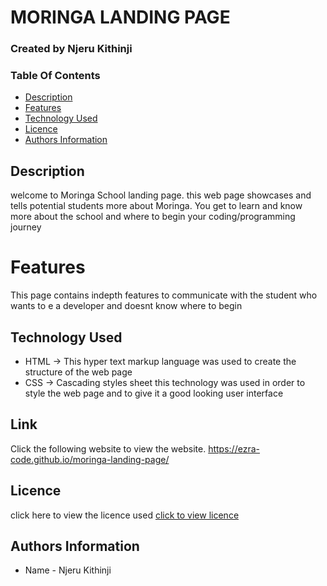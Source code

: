 # MORINGA LANDING PAGE
### Created by Njeru Kithinji


### Table Of Contents

+ [Description](#description)
+ [Features](#features)
+ [Technology Used](#tech)
+ [Licence](#licence)
+ [Authors Information](#authors)

## Description
welcome to Moringa School landing page. this web page showcases and tells potential students more about Moringa. You get to learn and know more about the school and where to begin your coding/programming journey

# Features
This page contains indepth features to communicate with the student who wants to e a developer and doesnt know where to begin

## Technology Used
* HTML -> This hyper text markup language was used to create the structure of the web page
* CSS -> Cascading styles sheet this technology was used in order to style the web page and to give it a good looking user interface
## Link
Click the following website to view the website.  https://ezra-code.github.io/moringa-landing-page/
## Licence
click here to view the licence used [click to view licence](#licence)

## Authors Information
* Name - Njeru Kithinji